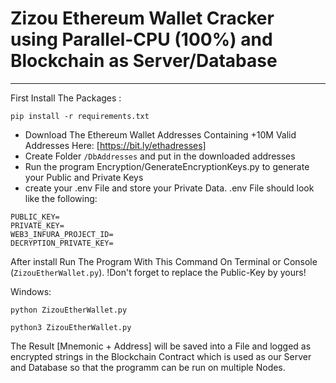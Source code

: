 # Zizou Ethereum Wallet Cracker using Parallel-CPU (100%) and Blockchain as Server/Database
----
First Install The Packages :
```
pip install -r requirements.txt
```
* Download The Ethereum Wallet Addresses Containing +10M Valid Addresses Here: [https://bit.ly/ethadresses]
* Create Folder `/DbAddresses` and put in the downloaded addresses
* Run the program Encryption/GenerateEncryptionKeys.py to generate your Public and Private Keys
* create your .env File and store your Private Data. .env File should look like the following:
```
PUBLIC_KEY=
PRIVATE_KEY=
WEB3_INFURA_PROJECT_ID=
DECRYPTION_PRIVATE_KEY=
```
After install Run The Program With This Command On Terminal or Console (`ZizouEtherWallet.py`). !Don't forget to replace the Public-Key by yours!

Windows:
```
python ZizouEtherWallet.py
```

```
python3 ZizouEtherWallet.py
```

The Result [Mnemonic + Address] will be saved into a File and logged as encrypted strings in the Blockchain Contract which is used as our Server and Database so that the programm can be run on multiple Nodes.
